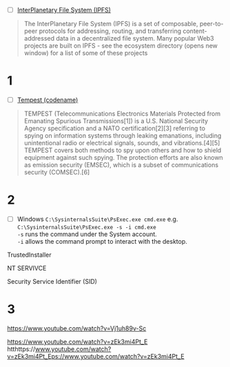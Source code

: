 - [ ] [InterPlanetary File System (IPFS)](https://docs.ipfs.tech/concepts/ipfs-solves/#local-first-software)
> The InterPlanetary File System (IPFS) is a set of composable, peer-to-peer protocols for addressing, routing, and transferring content-addressed data in a decentralized file system. Many popular Web3 projects are built on IPFS - see the ecosystem directory (opens new window) for a list of some of these projects

# 1
- [ ] [Tempest (codename)](https://en.m.wikipedia.org/wiki/Tempest_(codename))
> TEMPEST (Telecommunications Electronics Materials Protected from Emanating Spurious Transmissions[1]) is a U.S. National Security Agency specification and a NATO certification[2][3] referring to spying on information systems through leaking emanations, including unintentional radio or electrical signals, sounds, and vibrations.[4][5] TEMPEST covers both methods to spy upon others and how to shield equipment against such spying. The protection efforts are also known as emission security (EMSEC), which is a subset of communications security (COMSEC).[6]

# 2
- [ ] Windows `C:\SysinternalsSuite\PsExec.exe cmd.exe`
e.g.
`C:\SysinternalsSuite\PsExec.exe -s -i cmd.exe` \
`-s` runs the command under the System account. \
`-i` allows the command prompt to interact with the desktop.

TrustedInstaller

NT SERVIVCE 

Security Service Identifier (SID)

# 3
https://www.youtube.com/watch?v=Vj1uh89v-Sc

https://www.youtube.com/watch?v=zEk3mi4Pt_E
htthttps://www.youtube.com/watch?v=zEk3mi4Pt_Eps://www.youtube.com/watch?v=zEk3mi4Pt_E
